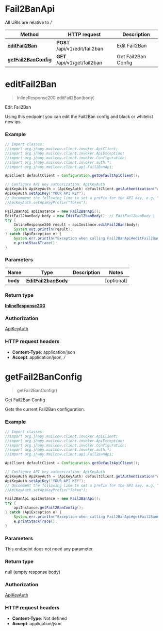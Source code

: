 # Fail2BanApi

All URIs are relative to */*

Method | HTTP request | Description
------------- | ------------- | -------------
[**editFail2Ban**](Fail2BanApi.md#editFail2Ban) | **POST** /api/v1/edit/fail2ban | Edit Fail2Ban
[**getFail2BanConfig**](Fail2BanApi.md#getFail2BanConfig) | **GET** /api/v1/get/fail2ban | Get Fail2Ban Config

<a name="editFail2Ban"></a>
# **editFail2Ban**
> InlineResponse200 editFail2Ban(body)

Edit Fail2Ban

Using this endpoint you can edit the Fail2Ban config and black or whitelist new ips.

### Example
```java
// Import classes:
//import org.jhapy.mailcow.client.invoker.ApiClient;
//import org.jhapy.mailcow.client.invoker.ApiException;
//import org.jhapy.mailcow.client.invoker.Configuration;
//import org.jhapy.mailcow.client.invoker.auth.*;
//import org.jhapy.mailcow.client.api.Fail2BanApi;

ApiClient defaultClient = Configuration.getDefaultApiClient();

// Configure API key authorization: ApiKeyAuth
ApiKeyAuth ApiKeyAuth = (ApiKeyAuth) defaultClient.getAuthentication("ApiKeyAuth");
ApiKeyAuth.setApiKey("YOUR API KEY");
// Uncomment the following line to set a prefix for the API key, e.g. "Token" (defaults to null)
//ApiKeyAuth.setApiKeyPrefix("Token");

Fail2BanApi apiInstance = new Fail2BanApi();
EditFail2banBody body = new EditFail2banBody(); // EditFail2banBody | 
try {
    InlineResponse200 result = apiInstance.editFail2Ban(body);
    System.out.println(result);
} catch (ApiException e) {
    System.err.println("Exception when calling Fail2BanApi#editFail2Ban");
    e.printStackTrace();
}
```

### Parameters

Name | Type | Description  | Notes
------------- | ------------- | ------------- | -------------
 **body** | [**EditFail2banBody**](EditFail2banBody.md)|  | [optional]

### Return type

[**InlineResponse200**](InlineResponse200.md)

### Authorization

[ApiKeyAuth](../README.md#ApiKeyAuth)

### HTTP request headers

 - **Content-Type**: application/json
 - **Accept**: application/json, */*

<a name="getFail2BanConfig"></a>
# **getFail2BanConfig**
> getFail2BanConfig()

Get Fail2Ban Config

Gets the current Fail2Ban configuration.

### Example
```java
// Import classes:
//import org.jhapy.mailcow.client.invoker.ApiClient;
//import org.jhapy.mailcow.client.invoker.ApiException;
//import org.jhapy.mailcow.client.invoker.Configuration;
//import org.jhapy.mailcow.client.invoker.auth.*;
//import org.jhapy.mailcow.client.api.Fail2BanApi;

ApiClient defaultClient = Configuration.getDefaultApiClient();

// Configure API key authorization: ApiKeyAuth
ApiKeyAuth ApiKeyAuth = (ApiKeyAuth) defaultClient.getAuthentication("ApiKeyAuth");
ApiKeyAuth.setApiKey("YOUR API KEY");
// Uncomment the following line to set a prefix for the API key, e.g. "Token" (defaults to null)
//ApiKeyAuth.setApiKeyPrefix("Token");

Fail2BanApi apiInstance = new Fail2BanApi();
try {
    apiInstance.getFail2BanConfig();
} catch (ApiException e) {
    System.err.println("Exception when calling Fail2BanApi#getFail2BanConfig");
    e.printStackTrace();
}
```

### Parameters
This endpoint does not need any parameter.

### Return type

null (empty response body)

### Authorization

[ApiKeyAuth](../README.md#ApiKeyAuth)

### HTTP request headers

 - **Content-Type**: Not defined
 - **Accept**: application/json


